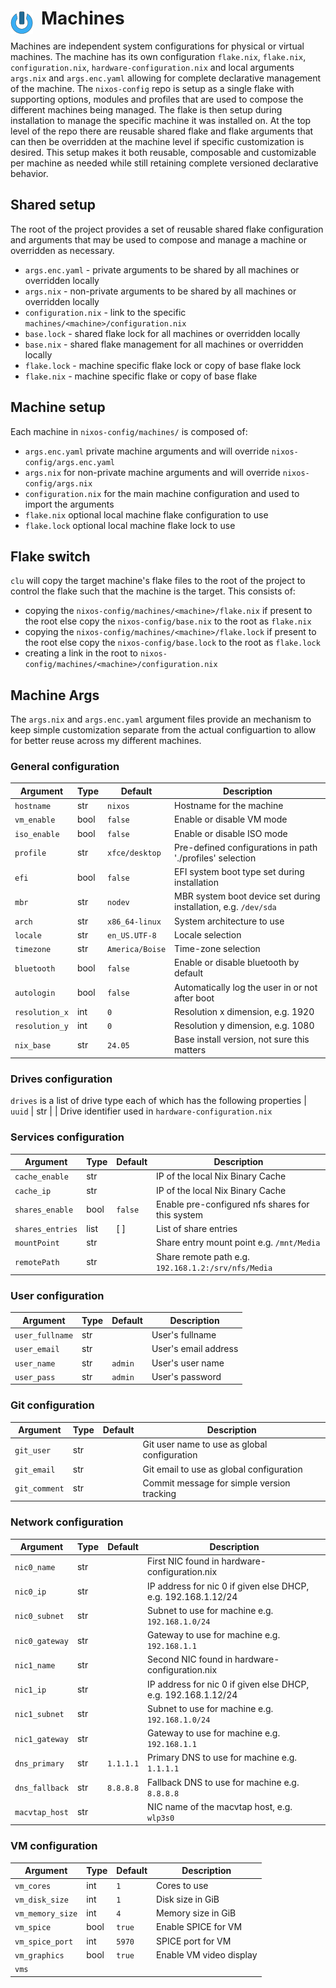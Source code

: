 # Machines <img style="margin: 6px 13px 0px 0px" align="left" src="../art/logo_36x36.png" />

Machines are independent system configurations for physical or virtual machines. The machine has its 
own configuration `flake.nix`, `flake.nix`, `configuration.nix`, `hardware-configuration.nix` and 
local arguments `args.nix` and `args.enc.yaml` allowing for complete declarative management of the 
machine. The `nixos-config` repo is setup as a single flake with supporting options, modules and 
profiles that are used to compose the different machines being managed. The flake is then setup 
during installation to manage the specific machine it was installed on. At the top level of the repo 
there are reusable shared flake and flake arguments that can then be overridden at the machine level 
if specific customization is desired. This setup makes it both reusable, composable and customizable 
per machine as needed while still retaining complete versioned declarative behavior.

## Shared setup
The root of the project provides a set of reusable shared flake configuration and arguments that may 
be used to compose and manage a machine or overridden as necessary.

* `args.enc.yaml` - private arguments to be shared by all machines or overridden locally
* `args.nix` - non-private arguments to be shared by all machines or overridden locally
* `configuration.nix` - link to the specific `machines/<machine>/configuration.nix`
* `base.lock` - shared flake lock for all machines or overridden locally
* `base.nix` - shared flake management for all machines or overridden locally
* `flake.lock` - machine specific flake lock or copy of base flake lock
* `flake.nix` - machine specific flake or copy of base flake

## Machine setup
Each machine in `nixos-config/machines/` is composed of:
* `args.enc.yaml` private machine arguments and will override `nixos-config/args.enc.yaml`
* `args.nix` for non-private machine arguments and will override `nixos-config/args.nix`
* `configuration.nix` for the main machine configuration and used to import the arguments 
* `flake.nix` optional local machine flake configuration to use
* `flake.lock` optional local machine flake lock to use

## Flake switch
`clu` will copy the target machine's flake files to the root of the project to control the flake such 
that the machine is the target. This consists of:
* copying the `nixos-config/machines/<machine>/flake.nix` if present to the root else copy the 
  `nixos-config/base.nix` to the root as `flake.nix`
* copying the `nixos-config/machines/<machine>/flake.lock` if present to the root else copy the
  `nixos-config/base.lock` to the root as `flake.lock`
* creating a link in the root to `nixos-config/machines/<machine>/configuration.nix`

## Machine Args
The `args.nix` and `args.enc.yaml` argument files provide an mechanism to keep simple customization 
separate from the actual configuartion to allow for better reuse across my different machines.

### General configuration
| Argument        | Type  | Default         | Description
| --------------- | ----- | --------------- | --------------------------------------
| `hostname`      | str   | `nixos`         | Hostname for the machine
| `vm_enable`     | bool  | `false`         | Enable or disable VM mode
| `iso_enable`    | bool  | `false`         | Enable or disable ISO mode
| `profile`       | str   | `xfce/desktop`  | Pre-defined configurations in path './profiles' selection
| `efi`           | bool  | `false`         | EFI system boot type set during installation
| `mbr`           | str   | `nodev`         | MBR system boot device set during installation, e.g. `/dev/sda`
| `arch`          | str   | `x86_64-linux`  | System architecture to use
| `locale`        | str   | `en_US.UTF-8`   | Locale selection
| `timezone`      | str   | `America/Boise` | Time-zone selection
| `bluetooth`     | bool  | `false`         | Enable or disable bluetooth by default
| `autologin`     | bool  | `false`         | Automatically log the user in or not after boot
| `resolution_x`  | int   | `0`             | Resolution x dimension, e.g. 1920
| `resolution_y`  | int   | `0`             | Resolution y dimension, e.g. 1080
| `nix_base`      | str   | `24.05`         | Base install version, not sure this matters

### Drives configuration
`drives` is a list of drive type each of which has the following properties
| `uuid`          | str   |                 | Drive identifier used in `hardware-configuration.nix`

### Services configuration
| Argument        | Type  | Default         | Description
| --------------- | ----- | --------------- | --------------------------------------
| `cache_enable`  | str   |                 | IP of the local Nix Binary Cache
| `cache_ip`      | str   |                 | IP of the local Nix Binary Cache
| `shares_enable` | bool  | `false`         | Enable pre-configured nfs shares for this system
| `shares_entries`| list  | [ ]             | List of share entries
| `mountPoint`    | str   |                 | Share entry mount point e.g. `/mnt/Media`
| `remotePath`    | str   |                 | Share remote path e.g. `192.168.1.2:/srv/nfs/Media` 

### User configuration
| Argument        | Type  | Default         | Description
| --------------- | ----- | --------------- | --------------------------------------
| `user_fullname` | str   |                 | User's fullname 
| `user_email`    | str   |                 | User's email address
| `user_name`     | str   | `admin`         | User's user name
| `user_pass`     | str   | `admin`         | User's password

### Git configuration
| Argument        | Type  | Default         | Description
| --------------- | ----- | --------------- | --------------------------------------
| `git_user`      | str   |                 | Git user name to use as global configuration
| `git_email`     | str   |                 | Git email to use as global configuration
| `git_comment`   | str   |                 | Commit message for simple version tracking

### Network configuration
| Argument        | Type  | Default         | Description
| --------------- | ----- | --------------- | --------------------------------------
| `nic0_name`     | str   |                 | First NIC found in hardware-configuration.nix
| `nic0_ip`       | str   |                 | IP address for nic 0 if given else DHCP, e.g. 192.168.1.12/24
| `nic0_subnet`   | str   |                 | Subnet to use for machine e.g. `192.168.1.0/24`
| `nic0_gateway`  | str   |                 | Gateway to use for machine e.g. `192.168.1.1`
| `nic1_name`     | str   |                 | Second NIC found in hardware-configuration.nix
| `nic1_ip`       | str   |                 | IP address for nic 0 if given else DHCP, e.g. 192.168.1.12/24
| `nic1_subnet`   | str   |                 | Subnet to use for machine e.g. `192.168.1.0/24`
| `nic1_gateway`  | str   |                 | Gateway to use for machine e.g. `192.168.1.1`
| `dns_primary`   | str   | `1.1.1.1`       | Primary DNS to use for machine e.g. `1.1.1.1`
| `dns_fallback`  | str   | `8.8.8.8`       | Fallback DNS to use for machine e.g. `8.8.8.8`
| `macvtap_host`  | str   |                 | NIC name of the macvtap host, e.g. `wlp3s0`

### VM configuration
| Argument        | Type  | Default         | Description
| --------------- | ----- | --------------- | --------------------------------------
| `vm_cores`      | int   | `1`             | Cores to use
| `vm_disk_size`  | int   | `1`             | Disk size in GiB
| `vm_memory_size`| int   | `4`             | Memory size in GiB
| `vm_spice`      | bool  | `true`          | Enable SPICE for VM
| `vm_spice_port` | int   | `5970`          | SPICE port for VM
| `vm_graphics`   | bool  | `true`          | Enable VM video display
| `vms`           |

<!-- 
vim: ts=2:sw=2:sts=2
-->
